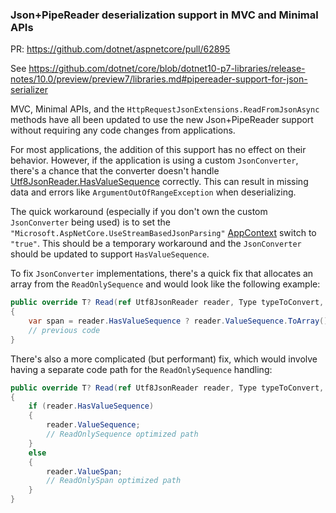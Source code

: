 ### Json+PipeReader deserialization support in MVC and Minimal APIs

PR: https://github.com/dotnet/aspnetcore/pull/62895

See https://github.com/dotnet/core/blob/dotnet10-p7-libraries/release-notes/10.0/preview/preview7/libraries.md#pipereader-support-for-json-serializer

MVC, Minimal APIs, and the `HttpRequestJsonExtensions.ReadFromJsonAsync` methods have all been updated to use the new Json+PipeReader support without requiring any code changes from applications.

For most applications, the addition of this support has no effect on their behavior. However, if the application is using a custom `JsonConverter`, there's a chance that the converter doesn't handle [Utf8JsonReader.HasValueSequence](https://learn.microsoft.com/dotnet/api/system.text.json.utf8jsonreader.hasvaluesequence) correctly. This can result in missing data and errors like `ArgumentOutOfRangeException` when deserializing.

The quick workaround (especially if you don't own the custom `JsonConverter` being used) is to set the `"Microsoft.AspNetCore.UseStreamBasedJsonParsing"` [AppContext](https://learn.microsoft.com/dotnet/api/system.appcontext?view=net-9.0) switch to `"true"`. This should be a temporary workaround and the `JsonConverter` should be updated to support `HasValueSequence`.

To fix `JsonConverter` implementations, there's a quick fix that allocates an array from the `ReadOnlySequence` and would look like the following example:

```csharp
public override T? Read(ref Utf8JsonReader reader, Type typeToConvert, JsonSerializerOptions options)
{
    var span = reader.HasValueSequence ? reader.ValueSequence.ToArray() : reader.ValueSpan;
    // previous code
}
```

There's also a more complicated (but performant) fix, which would involve having a separate code path for the `ReadOnlySequence` handling:

```csharp
public override T? Read(ref Utf8JsonReader reader, Type typeToConvert, JsonSerializerOptions options)
{
    if (reader.HasValueSequence)
    {
        reader.ValueSequence;
        // ReadOnlySequence optimized path
    }
    else
    {
        reader.ValueSpan;
        // ReadOnlySpan optimized path
    }
}
```